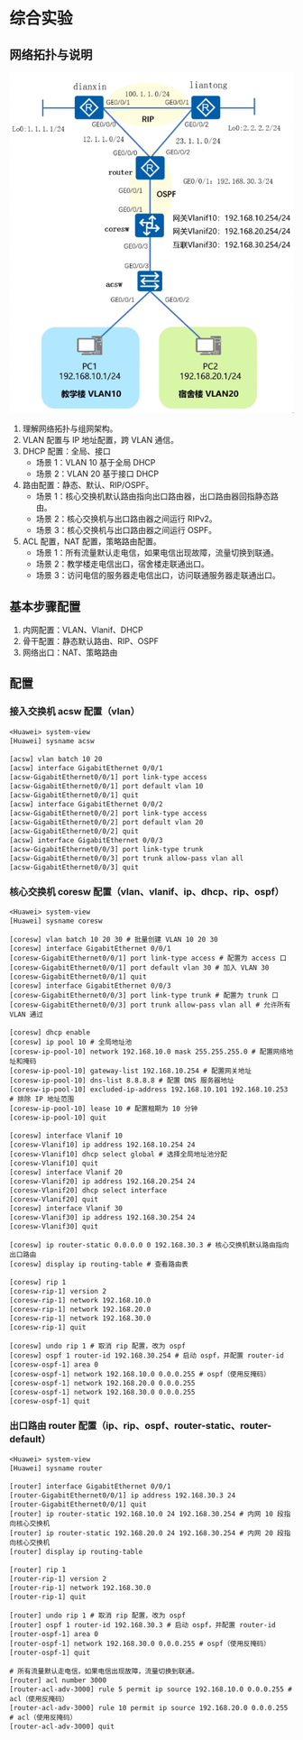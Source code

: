 # 综合实验

## 网络拓扑与说明

![img](image/SCR-njj.png)

1. 理解网络拓扑与组网架构。
2. VLAN 配置与 IP 地址配置，跨 VLAN 通信。
3. DHCP 配置：全局、接口
   - 场景 1：VLAN 10 基于全局 DHCP
   - 场景 2：VLAN 20 基于接口 DHCP
4. 路由配置：静态、默认、RIP/OSPF。
   - 场景 1：核心交换机默认路由指向出口路由器，出口路由器回指静态路由。
   - 场景 2：核心交换机与出口路由器之间运行 RIPv2。
   - 场景 3：核心交换机与出口路由器之间运行 OSPF。
5. ACL 配置，NAT 配置，策略路由配置。
   - 场景 1：所有流量默认走电信，如果电信出现故障，流量切换到联通。
   - 场景 2：教学楼走电信出口，宿舍楼走联通出口。
   - 场景 3：访问电信的服务器走电信出口，访问联通服务器走联通出口。

## 基本步骤配置

1. 内网配置：VLAN、Vlanif、DHCP
2. 骨干配置：静态默认路由、RIP、OSPF
3. 网络出口：NAT、策略路由

## 配置

### 接入交换机 acsw 配置（vlan）

```shell
<Huawei> system-view
[Huawei] sysname acsw

[acsw] vlan batch 10 20
[acsw] interface GigabitEthernet 0/0/1
[acsw-GigabitEthernet0/0/1] port link-type access
[acsw-GigabitEthernet0/0/1] port default vlan 10
[acsw-GigabitEthernet0/0/1] quit
[acsw] interface GigabitEthernet 0/0/2
[acsw-GigabitEthernet0/0/2] port link-type access
[acsw-GigabitEthernet0/0/2] port default vlan 20
[acsw-GigabitEthernet0/0/2] quit
[acsw] interface GigabitEthernet 0/0/3
[acsw-GigabitEthernet0/0/3] port link-type trunk
[acsw-GigabitEthernet0/0/3] port trunk allow-pass vlan all
[acsw-GigabitEthernet0/0/3] quit
```

### 核心交换机 coresw 配置（vlan、vlanif、ip、dhcp、rip、ospf）

```shell
<Huawei> system-view
[Huawei] sysname coresw

[coresw] vlan batch 10 20 30 # 批量创建 VLAN 10 20 30
[coresw] interface GigabitEthernet 0/0/1
[coresw-GigabitEthernet0/0/1] port link-type access # 配置为 access 口
[coresw-GigabitEthernet0/0/1] port default vlan 30 # 加入 VLAN 30
[coresw-GigabitEthernet0/0/1] quit
[coresw] interface GigabitEthernet 0/0/3
[coresw-GigabitEthernet0/0/3] port link-type trunk # 配置为 trunk 口
[coresw-GigabitEthernet0/0/3] port trunk allow-pass vlan all # 允许所有 VLAN 通过

[coresw] dhcp enable
[coresw] ip pool 10 # 全局地址池
[coresw-ip-pool-10] network 192.168.10.0 mask 255.255.255.0 # 配置网络地址和掩码
[coresw-ip-pool-10] gateway-list 192.168.10.254 # 配置网关地址
[coresw-ip-pool-10] dns-list 8.8.8.8 # 配置 DNS 服务器地址
[coresw-ip-pool-10] excluded-ip-address 192.168.10.101 192.168.10.253 # 排除 IP 地址范围
[coresw-ip-pool-10] lease 10 # 配置租期为 10 分钟
[coresw-ip-pool-10] quit

[coresw] interface Vlanif 10
[coresw-Vlanif10] ip address 192.168.10.254 24
[coresw-Vlanif10] dhcp select global # 选择全局地址池分配
[coresw-Vlanif10] quit
[coresw] interface Vlanif 20
[coresw-Vlanif20] ip address 192.168.20.254 24
[coresw-Vlanif20] dhcp select interface
[coresw-Vlanif20] quit
[coresw] interface Vlanif 30
[coresw-Vlanif30] ip address 192.168.30.254 24
[coresw-Vlanif30] quit

[coresw] ip router-static 0.0.0.0 0 192.168.30.3 # 核心交换机默认路由指向出口路由
[coresw] display ip routing-table # 查看路由表

[coresw] rip 1
[coresw-rip-1] version 2
[coresw-rip-1] network 192.168.10.0
[coresw-rip-1] network 192.168.20.0
[coresw-rip-1] network 192.168.30.0
[coresw-rip-1] quit

[coresw] undo rip 1 # 取消 rip 配置，改为 ospf
[coresw] ospf 1 router-id 192.168.30.254 # 启动 ospf，并配置 router-id
[coresw-ospf-1] area 0
[coresw-ospf-1] network 192.168.10.0 0.0.0.255 # ospf（使用反掩码）
[coresw-ospf-1] network 192.168.20.0 0.0.0.255
[coresw-ospf-1] network 192.168.30.0 0.0.0.255
[coresw-ospf-1] quit
```

### 出口路由 router 配置（ip、rip、ospf、router-static、router-default）

```shell
<Huawei> system-view
[Huawei] sysname router

[router] interface GigabitEthernet 0/0/1
[router-GigabitEthernet0/0/1] ip address 192.168.30.3 24
[router-GigabitEthernet0/0/1] quit
[router] ip router-static 192.168.10.0 24 192.168.30.254 # 内网 10 段指向核心交换机
[router] ip router-static 192.168.20.0 24 192.168.30.254 # 内网 20 段指向核心交换机
[router] display ip routing-table

[router] rip 1
[router-rip-1] version 2
[router-rip-1] network 192.168.30.0
[router-rip-1] quit

[router] undo rip 1 # 取消 rip 配置，改为 ospf
[router] ospf 1 router-id 192.168.30.3 # 启动 ospf，并配置 router-id
[router-ospf-1] area 0
[router-ospf-1] network 192.168.30.0 0.0.0.255 # ospf（使用反掩码）
[router-ospf-1] quit

# 所有流量默认走电信，如果电信出现故障，流量切换到联通。
[router] acl number 3000
[router-acl-adv-3000] rule 5 permit ip source 192.168.10.0 0.0.0.255 # acl（使用反掩码）
[router-acl-adv-3000] rule 10 permit ip source 192.168.20.0 0.0.0.255 # acl（使用反掩码）
[router-acl-adv-3000] quit
```
